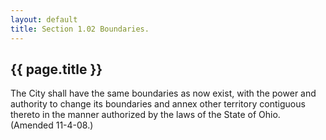 ```yaml
---
layout: default 
title: Section 1.02 Boundaries.
---
```


{{ page.title }}
----------------

The City shall have the same boundaries as now exist, with the power and
authority to change its boundaries and annex other territory contiguous
thereto in the manner authorized by the laws of the State of Ohio.
(Amended 11-4-08.)
